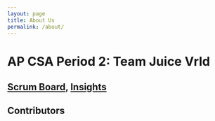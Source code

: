 ```yaml
---
layout: page
title: About Us
permalink: /about/
---
```


# AP CSA Period 2: Team Juice Vrld

## [Scrum Board](https://github.com/users/Rebecca-123/projects/2), [Insights](https://github.com/Rebecca-123/blog_juiceVRLD/graphs/contributors)

## Contributors